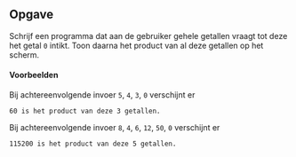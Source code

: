 ## Opgave

Schrijf een programma dat aan de gebruiker gehele getallen vraagt tot deze het getal `0` intikt.
Toon daarna het product van al deze getallen op het scherm.

#### Voorbeelden
Bij achtereenvolgende invoer `5`, `4`, `3`, `0` verschijnt er

```
60 is het product van deze 3 getallen.
```

Bij achtereenvolgende invoer `8`, `4`, `6`, `12`, `50`, `0` verschijnt er

```
115200 is het product van deze 5 getallen.
```